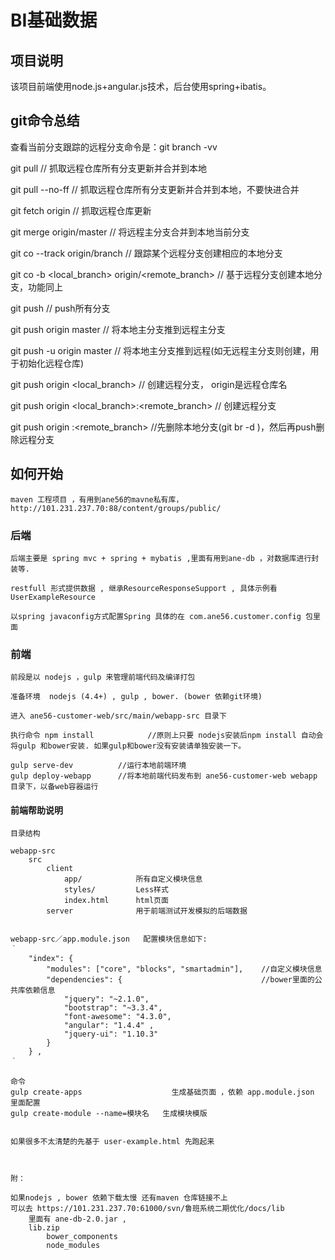 # BI基础数据
##  项目说明
该项目前端使用node.js+angular.js技术，后台使用spring+ibatis。
##  git命令总结
查看当前分支跟踪的远程分支命令是：git branch -vv

git pull                         // 抓取远程仓库所有分支更新并合并到本地

git pull --no-ff                 // 抓取远程仓库所有分支更新并合并到本地，不要快进合并

git fetch origin                 // 抓取远程仓库更新

git merge origin/master          // 将远程主分支合并到本地当前分支

git co --track origin/branch     // 跟踪某个远程分支创建相应的本地分支

git co -b <local_branch> origin/<remote_branch>  // 基于远程分支创建本地分支，功能同上

git push                         // push所有分支

git push origin master           // 将本地主分支推到远程主分支

git push -u origin master        // 将本地主分支推到远程(如无远程主分支则创建，用于初始化远程仓库)

git push origin <local_branch>   // 创建远程分支， origin是远程仓库名

git push origin <local_branch>:<remote_branch>  // 创建远程分支

git push origin :<remote_branch>  //先删除本地分支(git br -d <branch>)，然后再push删除远程分支


##	如何开始
	
	maven 工程项目 ，有用到ane56的mavne私有库，http://101.231.237.70:88/content/groups/public/  

### 后端
	
	后端主要是 spring mvc + spring + mybatis ,里面有用到ane-db ，对数据库进行封装等.  

	restfull 形式提供数据 , 继承ResourceResponseSupport , 具体示例看UserExampleResource

	以spring javaconfig方式配置Spring 具体的在 com.ane56.customer.config 包里面

### 前端
	
	前段是以 nodejs ，gulp 来管理前端代码及编译打包

	准备环境  nodejs (4.4+) , gulp , bower. (bower 依赖git环境)

	进入 ane56-customer-web/src/main/webapp-src 目录下

	执行命令 npm install    		//原则上只要 nodejs安装后npm install 自动会将gulp 和bower安装. 如果gulp和bower没有安装请单独安装一下。

	gulp serve-dev  		//运行本地前端环境
	gulp deploy-webapp		//将本地前端代码发布到 ane56-customer-web webapp 目录下，以备web容器运行



#### 前端帮助说明
	目录结构

	webapp-src
		src
			client
				app/			所有自定义模块信息
				styles/			Less样式
				index.html 	    html页面
			server              用于前端测试开发模拟的后端数据


	webapp-src／app.module.json   配置模块信息如下:
	｀
		"index": {
	        "modules": ["core", "blocks", "smartadmin"],	//自定义模块信息
	        "dependencies": {								//bower里面的公共库依赖信息
	        	"jquery": "~2.1.0",
	          	"bootstrap": "~3.3.4",
	            "font-awesome": "4.3.0",
	            "angular": "1.4.4" ,
	            "jquery-ui": "1.10.3" 
	        }
	    } ,
	｀

	命令 
	gulp create-apps 					生成基础页面 ，依赖 app.module.json 里面配置
	gulp create-module --name=模块名  	生成模块模版


	如果很多不太清楚的先基于 user-example.html 先跑起来



	附：

	如果nodejs , bower 依赖下载太慢 还有maven 仓库链接不上 
	可以去 https://101.231.237.70:61000/svn/鲁班系统二期优化/docs/lib 
		里面有 ane-db-2.0.jar , 
		lib.zip
			bower_components  
			node_modules




